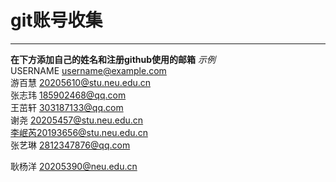# git账号收集
***  
**在下方添加自己的姓名和注册github使用的邮箱**
*示例*   
USERNAME username@example.com  
游百慧 20205610@stu.neu.edu.cn  
张志玮 185902468@qq.com  
王茁轩 303187133@qq.com  
谢尧 20205457@stu.neu.edu.cn  
李岷芮20193656@stu.neu.edu.cn  
张艺琳 2812347876@qq.com











耿杨洋   20205390@neu.edu.cn
